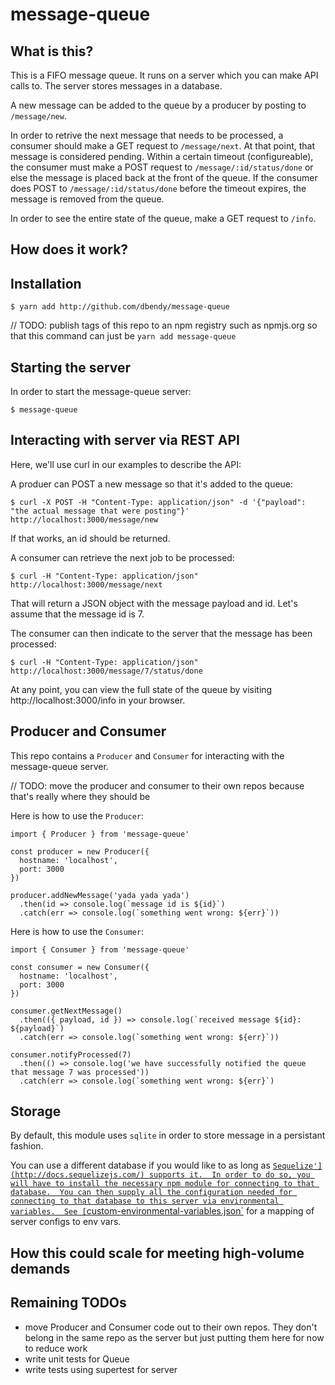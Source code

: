 # message-queue

## What is this?

This is a FIFO message queue.  It runs on a server which you can make API calls to.  The server stores messages in a database.

A new message can be added to the queue by a producer by posting to `/message/new`.

In order to retrive the next message that needs to be processed, a consumer should make a GET request to `/message/next`.  At that point, that message is considered pending.  Within a certain timeout (configureable), the consumer must make a POST request to `/message/:id/status/done` or else the message is placed back at the front of the queue.  If the consumer does POST to `/message/:id/status/done` before the timeout expires, the message is removed from the queue.

In order to see the entire state of the queue, make a GET request to `/info`.

## How does it work?

## Installation

```
$ yarn add http://github.com/dbendy/message-queue
```
// TODO: publish tags of this repo to an npm registry such as npmjs.org so that this command can just be `yarn add message-queue`

## Starting the server

In order to start the message-queue server:

```
$ message-queue
```

## Interacting with server via REST API

Here, we'll use curl in our examples to describe the API:

A produer can POST a new message so that it's added to the queue:

```
$ curl -X POST -H "Content-Type: application/json" -d '{"payload": "the actual message that were posting"}' http://localhost:3000/message/new
```
If that works, an id should be returned.

A consumer can retrieve the next job to be processed:

```
$ curl -H "Content-Type: application/json" http://localhost:3000/message/next
```
That will return a JSON object with the message payload and id.  Let's assume that the message id is 7.

The consumer can then indicate to the server that the message has been processed:

```
$ curl -H "Content-Type: application/json" http://localhost:3000/message/7/status/done
```

At any point, you can view the full state of the queue by visiting http://localhost:3000/info in your browser.

## Producer and Consumer

This repo contains a `Producer` and `Consumer` for interacting with the message-queue server.

// TODO: move the producer and consumer to their own repos because that's really where they should be

Here is how to use the `Producer`:

```es6
import { Producer } from 'message-queue'

const producer = new Producer({
  hostname: 'localhost',
  port: 3000
})

producer.addNewMessage('yada yada yada')
  .then(id => console.log(`message id is ${id}`)
  .catch(err => console.log(`something went wrong: ${err}`))
```

Here is how to use the `Consumer`:

```es6
import { Consumer } from 'message-queue'

const consumer = new Consumer({
  hostname: 'localhost',
  port: 3000
})

consumer.getNextMessage()
  .then(({ payload, id }) => console.log(`received message ${id}: ${payload}`)
  .catch(err => console.log(`something went wrong: ${err}`))

consumer.notifyProcessed(7)
  .then(() => console.log('we have successfully notified the queue that message 7 was processed'))
  .catch(err => console.log(`something went wrong: ${err}`)
```

## Storage

By default, this module uses `sqlite` in order to store message in a persistant fashion.

You can use a different database if you would like to as long as [`Sequelize'](http://docs.sequelizejs.com/) supports it.  In order to do so, you will have to install the necessary npm module for connecting to that database.  You can then supply all the configuration needed for connecting to that database to this server via environmental variables.  See [`custom-environmental-variables.json`]('./config/custom-environmental-variables.json') for a mapping of server configs to env vars.

## How this could scale for meeting high-volume demands

## Remaining TODOs

- move Producer and Consumer code out to their own repos.  They don't belong in the same repo as the server but just putting them here for now to reduce work
- write unit tests for Queue
- write tests using supertest for server


